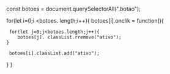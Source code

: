 const botoes = document.querySelectorAll(".botao");

for(let i=0;i <botoes. length;i++){
    botoes[i].onclik = function(){

     for(let j=0;j<botoes.length;j++){
        botoes[j]. classList.rremove("ativo");
    }

     botoes[i].classList.add("ativo");
 }
}